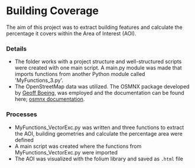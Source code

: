 # Building Coverage
The aim of this project was to extract building features and calculate the percentage it covers within the Area of Interest (AOI).


### Details
* The folder works with a project structure and well-structured scripts were created with one main script. A main.py module was made that imports functions from another Python module called 'MyFunctions_3.py'. 
* The OpenStreetMap data was utilized. The OSMNX package developed by [Geoff Boeing](https://geoffboeing.com/), was employed and the documentation can be found here; [osmnx documentation](https://osmnx.readthedocs.io/en/stable/osmnx.html).

### Processes
- MyFunctions_VectorExc.py was written and three functions to extract the AOI, building geometries and calculate the percentage area were defined
- A main script was created where the functions from MyFunctions_VectorExc.py were imported
- The AOI was visualized with the folium library and saved as `.html` file